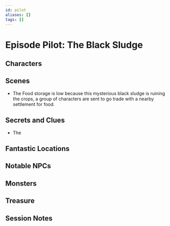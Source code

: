 ```yaml
---
id: pilot
aliases: []
tags: []
---
```


# Episode Pilot: The Black Sludge

## Characters

## Scenes

- The Food storage is low because this mysterious black sludge is ruining the crops, a group of characters are sent to go trade with a nearby settlement for food.

## Secrets and Clues
- The 

## Fantastic Locations



## Notable NPCs

## Monsters

## Treasure


## Session Notes

